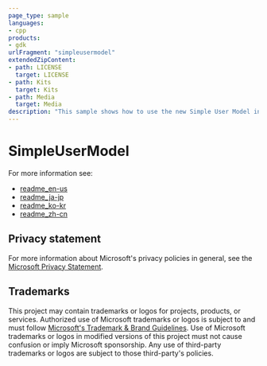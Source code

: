 ```yaml
---
page_type: sample
languages:
- cpp
products:
- gdk
urlFragment: "simpleusermodel"
extendedZipContent:
- path: LICENSE
  target: LICENSE
- path: Kits
  target: Kits
- path: Media
  target: Media
description: "This sample shows how to use the new Simple User Model introduced with the Microsoft Game Development Kit (April 2021)."
---
```


# SimpleUserModel

For more information see: 
- [readme_en-us](https://github.com/jonmartinms/Xbox-GDK-Samples/blob/jonmartin/mdTest/Samples/System/SimpleUserModel/readme_en-us.md)
- [readme_ja-jp](https://github.com/jonmartinms/Xbox-GDK-Samples/blob/jonmartin/mdTest/Samples/System/SimpleUserModel/readme_ja-jp.md)
- [readme_ko-kr](https://github.com/jonmartinms/Xbox-GDK-Samples/blob/jonmartin/mdTest/Samples/System/SimpleUserModel/readme_ko-kr.md)
- [readme_zh-cn](https://github.com/jonmartinms/Xbox-GDK-Samples/blob/jonmartin/mdTest/Samples/System/SimpleUserModel/readme_zh-cn.md)

## Privacy statement

For more information about Microsoft's privacy policies in general, see the [Microsoft Privacy Statement](https://privacy.microsoft.com/privacystatement/).

## Trademarks

This project may contain trademarks or logos for projects, products, or services. Authorized use of Microsoft trademarks or logos is subject to and must follow [Microsoft's Trademark & Brand Guidelines](https://www.microsoft.com/en-us/legal/intellectualproperty/trademarks/usage/general). Use of Microsoft trademarks or logos in modified versions of this project must not cause confusion or imply Microsoft sponsorship. Any use of third-party trademarks or logos are subject to those third-party's policies.
